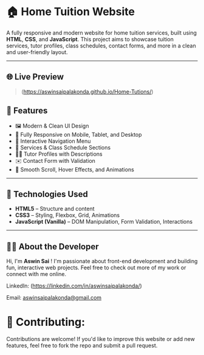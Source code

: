 # 🏠 Home Tuition Website

A fully responsive and modern website for home tuition services, built using **HTML**, **CSS**, and **JavaScript**. This project aims to showcase tuition services, tutor profiles, class schedules, contact forms, and more in a clean and user-friendly layout.

---

## 🌐 Live Preview
> (https://aswinsaipalakonda.github.io/Home-Tutions/)

## 📌 Features

- 🖼️ Modern & Clean UI Design
- 📱 Fully Responsive on Mobile, Tablet, and Desktop
- 🎯 Interactive Navigation Menu
- 📅 Services & Class Schedule Sections
- 👩‍🏫 Tutor Profiles with Descriptions
- ✉️ Contact Form with Validation
- 🎨 Smooth Scroll, Hover Effects, and Animations

---

## 🚀 Technologies Used

- **HTML5** – Structure and content
- **CSS3** – Styling, Flexbox, Grid, Animations
- **JavaScript (Vanilla)** – DOM Manipulation, Form Validation, Interactions

---

## 🙋‍♂️ About the Developer
Hi, I'm **Aswin Sai** ! I'm passionate about front-end development and building fun, interactive web projects.
Feel free to check out more of my work or connect with me online.

LinkedIn: (https://linkedin.com/in/aswinsaipalakonda/)

Email: aswinsaipalakonda@gmail.com

# 🤝 Contributing: 
Contributions are welcome! If you'd like to improve this website or add new features, feel free to fork the repo and submit a pull request.
